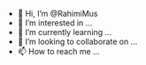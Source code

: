 - 👋 Hi, I’m @RahimiMus
- 👀 I’m interested in ...
- 🌱 I’m currently learning ...
- 💞️ I’m looking to collaborate on ...
- 📫 How to reach me ...

<!---
RahimiMus/RahimiMus is a ✨ special ✨ repository because its `README.md` (this file) appears on your GitHub profile.
You can click the Preview link to take a look at your changes.
--->
